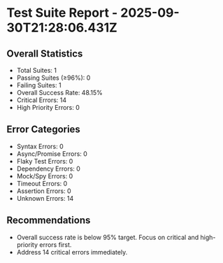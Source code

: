 # Test Suite Report - 2025-09-30T21:28:06.431Z

## Overall Statistics
- Total Suites: 1
- Passing Suites (≥96%): 0
- Failing Suites: 1
- Overall Success Rate: 48.15%
- Critical Errors: 14
- High Priority Errors: 0

## Error Categories
- Syntax Errors: 0
- Async/Promise Errors: 0
- Flaky Test Errors: 0
- Dependency Errors: 0
- Mock/Spy Errors: 0
- Timeout Errors: 0
- Assertion Errors: 0
- Unknown Errors: 14

## Recommendations
- Overall success rate is below 95% target. Focus on critical and high-priority errors first.
- Address 14 critical errors immediately.



